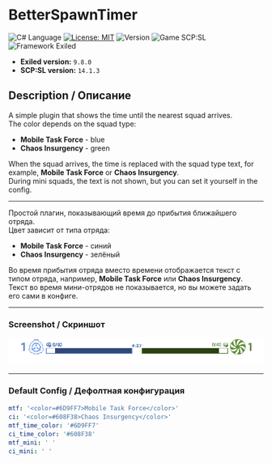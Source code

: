 # BetterSpawnTimer
![C# Language](https://img.shields.io/badge/Language-C%23-8A2BE2?style=flat&labelColor=6A1FBF&logo=csharp&logoColor=white)
[![License: MIT](https://img.shields.io/badge/License-MIT-228B22?style=flat&labelColor=1C6B1C)](https://github.com/Minect86/BetterSpawnTimer/blob/master/LICENSE.txt)
![Version](https://img.shields.io/badge/Version-1.0.0-1E90FF?style=flat&labelColor=1870CC)
![Game SCP:SL](https://img.shields.io/badge/Game-SCP:SL-FFA500?style=flat&labelColor=CC8400)
![Framework Exiled](https://img.shields.io/badge/Framework-Exiled-FF0000?style=flat&labelColor=990000)

- **Exiled version:** `9.8.0`
- **SCP:SL version:** `14.1.3`

## Description / Описание

A simple plugin that shows the time until the nearest squad arrives.  
The color depends on the squad type:  
- **Mobile Task Force** - blue  
- **Chaos Insurgency** - green  

When the squad arrives, the time is replaced with the squad type text, for example, **Mobile Task Force** or **Chaos Insurgency**.  
During mini squads, the text is not shown, but you can set it yourself in the config.  

---

Простой плагин, показывающий время до прибытия ближайшего отряда.  
Цвет зависит от типа отряда:  
- **Mobile Task Force** - синий  
- **Chaos Insurgency** - зелёный  

Во время прибытия отряда вместо времени отображается текст с типом отряда, например, **Mobile Task Force** или **Chaos Insurgency**.  
Текст во время мини-отрядов не показывается, но вы можете задать его сами в конфиге.  

---

### Screenshot / Скриншот

![Plugin Screenshot](plugin.png)

---

### Default Config / Дефолтная конфигурация

```yaml
mtf: '<color=#6D9FF7>Mobile Task Force</color>'
ci: '<color=#608F38>Chaos Insurgency</color>'
mtf_time_color: '#6D9FF7'
ci_time_color: '#608F38'
mtf_mini: ' '
ci_mini: ' '
